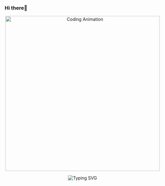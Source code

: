 ### Hi there👋
<!-- 👨‍💻 Coding Animation -->
<p align="center">
  <img src="https://cdn.jsdelivr.net/gh/abhisheknaiidu/abhisheknaiidu@master/code.gif" style="max-width: 100%; height: auto;" width="500" alt="Coding Animation" />
</p>

<!-- 🧠 Typing Animation -->
<p align="center">
  <img src="https://readme-typing-svg.demolab.com?font=Fira+Code&size=22&pause=1000&color=00F78C&center=true&vCenter=true&width=600&lines=Hello+I'm+Vishva+%F0%9F%91%8B;IT+Undergraduate+at+SLIIT;Flutter+%2B+IoT+Developer;MERN+Stack+Enthusiast;Always+Building+Cool+Things" alt="Typing SVG" />
</p>





<!--
**prabathiya2002/prabathiya2002** is a ✨ _special_ ✨ repository because its `README.md` (this file) appears on your GitHub profile.

Here are some ideas to get you started:

- 🔭 I’m currently working on ...
- 🌱 I’m currently learning ...
- 👯 I’m looking to collaborate on ...
- 🤔 I’m looking for help with ...
- 💬 Ask me about ...
- 📫 How to reach me: ...
- 😄 Pronouns: ...
- ⚡ Fun fact: ...
-->
